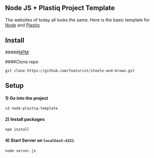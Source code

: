 ## Node JS + Plastiq Project Template
The websites of today all looks the same. Here is the basic template for [Node](https://nodejs.org/) and [Plastiq](https://github.com/featurist/plastiq)

## Install
#####[NPM](https://www.npmjs.com/)

####Clone repo  

```
git clone https://github.com/featurist/steele-and-brown.git
```

## Setup


#### 1) Go into the project
```
cd node-plastiq-template
```
#### 2) Install packages
```
npm install
```

#### 4) Start Server on `localhost:4321`
```
node server.js
```
